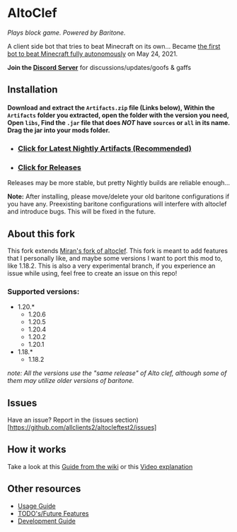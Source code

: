 # AltoClef
*Plays block game.*
*Powered by Baritone.*

A client side bot that tries to beat Minecraft on its own...
Became [the first bot to beat Minecraft fully autonomously](https://youtu.be/baAa6s8tahA) on May 24, 2021.

**Join the [Discord Server](https://discord.gg/JdFP4Kqdqc)** for discussions/updates/goofs & gaffs

## Installation
#### Download and extract the `Artifacts.zip` file (Links below), Within the `Artifacts` folder you extracted, open the folder with the version you need, Open `libs`, Find the `.jar` file that does *NOT* have `sources` or `all` in its name. Drag the jar into your mods folder.
- ### [Click for Latest Nightly Artifacts (Recommended)](https://nightly.link/allclients2/altocleftest2/workflows/gradle/main/Artifacts.zip)
- ### [Click for Releases](https://github.com/allclients2/altocleftest2/releases)
Releases may be more stable, but pretty Nightly builds are reliable enough...

**Note:** After installing, please move/delete your old baritone configurations if you have any. Preexisting baritone
configurations will interfere with altoclef and introduce bugs. This will be fixed in the future.


## About this fork
This fork extends [Miran's fork of altoclef](https://github.com/MiranCZ/altoclef). This fork is meant to add features that I personally like, and maybe some versions I want to port
this mod to, like 1.18.2. This is also a very experimental branch, if you experience an issue while using, feel free to create an issue on this repo!

### Supported versions:
- 1.20.*
  - 1.20.6
  - 1.20.5
  - 1.20.4
  - 1.20.2
  - 1.20.1
- 1.18.*
  - 1.18.2

*note: All the versions use the "same release" of Alto clef, although some of them may utilize older versions of baritone.* 

## Issues
Have an issue? Report in the (issues section)[https://github.com/allclients2/altocleftest2/issues]


## How it works
Take a look at this [Guide from the wiki](https://github.com/allclients2/altocleftest2/wiki/1:-Documentation:-Big-Picture)
or this [Video explanation](https://youtu.be/q5OmcinQ2ck?t=387)

## Other resources
- [Usage Guide](usage.md)
- [TODO's/Future Features](TODO.md)
- [Development Guide](develop.md)
